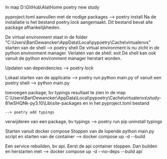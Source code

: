 In map D:\GitHub\AIatHome
poetry new study

pyproject.toml aanvullen met de nodige packages
    --> poetry install
Na de installatie is het bestand poetry.lock aangemaakt. Dit bestand bevat alle package afhankelijkheden.

De virtual environment staat in de folder "C:\Users\BartDewancker\AppData\Local\pypoetry\Cache\virtualenvs"
starten van de shell
    --> poetry shell
De virtual environment is nu zicht in de python environment manager.
Verlaten van de shell: exit
De shell kan ook vanuit de python environment manager herstart worden.

Updaten van dependencies
    --> poetry lock

Lokaal starten van de applicatie
    --> poetry run python main.py
of vanuit een poetry shell
    --> python main.py

toevoegen package, bv typings
resultaat te zien in de map C:\Users\BartDewancker\AppData\Local\pypoetry\Cache\virtualenvs\study-81wSHQNk-py3.10\Lib\site-packages en in het pyproject.toml bestand

    --> poetry add typings

verwijderen van een package, bv typings
    --> poetry run pip uninstall typings

Starten vanuit docker compose
Stoppen van de lopende python main.py script en starten van de container
    --> docker compose up -d --build

Een service rebuilden, bv api. Eerst de api container stoppen. Dan builden en herstarten met
    --> docker compose up -d --no-deps --build api
